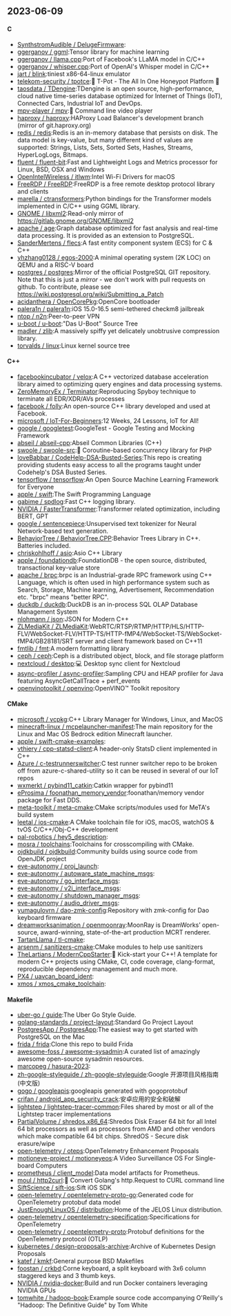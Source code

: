 ## 2023-06-09

#### C
* [SynthstromAudible / DelugeFirmware](https://github.com/SynthstromAudible/DelugeFirmware):
* [ggerganov / ggml](https://github.com/ggerganov/ggml):Tensor library for machine learning
* [ggerganov / llama.cpp](https://github.com/ggerganov/llama.cpp):Port of Facebook's LLaMA model in C/C++
* [ggerganov / whisper.cpp](https://github.com/ggerganov/whisper.cpp):Port of OpenAI's Whisper model in C/C++
* [jart / blink](https://github.com/jart/blink):tiniest x86-64-linux emulator
* [telekom-security / tpotce](https://github.com/telekom-security/tpotce):🍯
T-Pot - The All In One Honeypot Platform
🐝
* [taosdata / TDengine](https://github.com/taosdata/TDengine):TDengine is an open source, high-performance, cloud native time-series database optimized for Internet of Things (IoT), Connected Cars, Industrial IoT and DevOps.
* [mpv-player / mpv](https://github.com/mpv-player/mpv):🎥
Command line video player
* [haproxy / haproxy](https://github.com/haproxy/haproxy):HAProxy Load Balancer's development branch (mirror of git.haproxy.org)
* [redis / redis](https://github.com/redis/redis):Redis is an in-memory database that persists on disk. The data model is key-value, but many different kind of values are supported: Strings, Lists, Sets, Sorted Sets, Hashes, Streams, HyperLogLogs, Bitmaps.
* [fluent / fluent-bit](https://github.com/fluent/fluent-bit):Fast and Lightweight Logs and Metrics processor for Linux, BSD, OSX and Windows
* [OpenIntelWireless / itlwm](https://github.com/OpenIntelWireless/itlwm):Intel Wi-Fi Drivers for macOS
* [FreeRDP / FreeRDP](https://github.com/FreeRDP/FreeRDP):FreeRDP is a free remote desktop protocol library and clients
* [marella / ctransformers](https://github.com/marella/ctransformers):Python bindings for the Transformer models implemented in C/C++ using GGML library.
* [GNOME / libxml2](https://github.com/GNOME/libxml2):Read-only mirror of https://gitlab.gnome.org/GNOME/libxml2
* [apache / age](https://github.com/apache/age):Graph database optimized for fast analysis and real-time data processing. It is provided as an extension to PostgreSQL.
* [SanderMertens / flecs](https://github.com/SanderMertens/flecs):A fast entity component system (ECS) for C & C++
* [yhzhang0128 / egos-2000](https://github.com/yhzhang0128/egos-2000):A minimal operating system (2K LOC) on QEMU and a RISC-V board
* [postgres / postgres](https://github.com/postgres/postgres):Mirror of the official PostgreSQL GIT repository. Note that this is just a *mirror* - we don't work with pull requests on github. To contribute, please see https://wiki.postgresql.org/wiki/Submitting_a_Patch
* [acidanthera / OpenCorePkg](https://github.com/acidanthera/OpenCorePkg):OpenCore bootloader
* [palera1n / palera1n](https://github.com/palera1n/palera1n):iOS 15.0-16.5 semi-tethered checkm8 jailbreak
* [ntop / n2n](https://github.com/ntop/n2n):Peer-to-peer VPN
* [u-boot / u-boot](https://github.com/u-boot/u-boot):"Das U-Boot" Source Tree
* [madler / zlib](https://github.com/madler/zlib):A massively spiffy yet delicately unobtrusive compression library.
* [torvalds / linux](https://github.com/torvalds/linux):Linux kernel source tree

#### C++
* [facebookincubator / velox](https://github.com/facebookincubator/velox):A C++ vectorized database acceleration library aimed to optimizing query engines and data processing systems.
* [ZeroMemoryEx / Terminator](https://github.com/ZeroMemoryEx/Terminator):Reproducing Spyboy technique to terminate all EDR/XDR/AVs processes
* [facebook / folly](https://github.com/facebook/folly):An open-source C++ library developed and used at Facebook.
* [microsoft / IoT-For-Beginners](https://github.com/microsoft/IoT-For-Beginners):12 Weeks, 24 Lessons, IoT for All!
* [google / googletest](https://github.com/google/googletest):GoogleTest - Google Testing and Mocking Framework
* [abseil / abseil-cpp](https://github.com/abseil/abseil-cpp):Abseil Common Libraries (C++)
* [swoole / swoole-src](https://github.com/swoole/swoole-src):🚀
Coroutine-based concurrency library for PHP
* [loveBabbar / CodeHelp-DSA-Busted-Series](https://github.com/loveBabbar/CodeHelp-DSA-Busted-Series):This repo is creating providing students easy access to all the programs taught under Codehelp's DSA Busted Series.
* [tensorflow / tensorflow](https://github.com/tensorflow/tensorflow):An Open Source Machine Learning Framework for Everyone
* [apple / swift](https://github.com/apple/swift):The Swift Programming Language
* [gabime / spdlog](https://github.com/gabime/spdlog):Fast C++ logging library.
* [NVIDIA / FasterTransformer](https://github.com/NVIDIA/FasterTransformer):Transformer related optimization, including BERT, GPT
* [google / sentencepiece](https://github.com/google/sentencepiece):Unsupervised text tokenizer for Neural Network-based text generation.
* [BehaviorTree / BehaviorTree.CPP](https://github.com/BehaviorTree/BehaviorTree.CPP):Behavior Trees Library in C++. Batteries included.
* [chriskohlhoff / asio](https://github.com/chriskohlhoff/asio):Asio C++ Library
* [apple / foundationdb](https://github.com/apple/foundationdb):FoundationDB - the open source, distributed, transactional key-value store
* [apache / brpc](https://github.com/apache/brpc):brpc is an Industrial-grade RPC framework using C++ Language, which is often used in high performance system such as Search, Storage, Machine learning, Advertisement, Recommendation etc. "brpc" means "better RPC".
* [duckdb / duckdb](https://github.com/duckdb/duckdb):DuckDB is an in-process SQL OLAP Database Management System
* [nlohmann / json](https://github.com/nlohmann/json):JSON for Modern C++
* [ZLMediaKit / ZLMediaKit](https://github.com/ZLMediaKit/ZLMediaKit):WebRTC/RTSP/RTMP/HTTP/HLS/HTTP-FLV/WebSocket-FLV/HTTP-TS/HTTP-fMP4/WebSocket-TS/WebSocket-fMP4/GB28181/SRT server and client framework based on C++11
* [fmtlib / fmt](https://github.com/fmtlib/fmt):A modern formatting library
* [ceph / ceph](https://github.com/ceph/ceph):Ceph is a distributed object, block, and file storage platform
* [nextcloud / desktop](https://github.com/nextcloud/desktop):💻
Desktop sync client for Nextcloud
* [async-profiler / async-profiler](https://github.com/async-profiler/async-profiler):Sampling CPU and HEAP profiler for Java featuring AsyncGetCallTrace + perf_events
* [openvinotoolkit / openvino](https://github.com/openvinotoolkit/openvino):OpenVINO™ Toolkit repository

#### CMake
* [microsoft / vcpkg](https://github.com/microsoft/vcpkg):C++ Library Manager for Windows, Linux, and MacOS
* [minecraft-linux / mcpelauncher-manifest](https://github.com/minecraft-linux/mcpelauncher-manifest):The main repository for the Linux and Mac OS Bedrock edition Minecraft launcher.
* [apple / swift-cmake-examples](https://github.com/apple/swift-cmake-examples):
* [vthiery / cpp-statsd-client](https://github.com/vthiery/cpp-statsd-client):A header-only StatsD client implemented in C++
* [Azure / c-testrunnerswitcher](https://github.com/Azure/c-testrunnerswitcher):C test runner switcher repo to be broken off from azure-c-shared-utility so it can be reused in several of our IoT repos
* [wxmerkt / pybind11_catkin](https://github.com/wxmerkt/pybind11_catkin):Catkin wrapper for pybind11
* [eProsima / foonathan_memory_vendor](https://github.com/eProsima/foonathan_memory_vendor):foonathan/memory vendor package for Fast DDS.
* [meta-toolkit / meta-cmake](https://github.com/meta-toolkit/meta-cmake):CMake scripts/modules used for MeTA's build system
* [leetal / ios-cmake](https://github.com/leetal/ios-cmake):A CMake toolchain file for iOS, macOS, watchOS & tvOS C/C++/Obj-C++ development
* [pal-robotics / hey5_description](https://github.com/pal-robotics/hey5_description):
* [mosra / toolchains](https://github.com/mosra/toolchains):Toolchains for crosscompiling with CMake.
* [ojdkbuild / ojdkbuild](https://github.com/ojdkbuild/ojdkbuild):Community builds using source code from OpenJDK project
* [eve-autonomy / proj_launch](https://github.com/eve-autonomy/proj_launch):
* [eve-autonomy / autoware_state_machine_msgs](https://github.com/eve-autonomy/autoware_state_machine_msgs):
* [eve-autonomy / go_interface_msgs](https://github.com/eve-autonomy/go_interface_msgs):
* [eve-autonomy / v2i_interface_msgs](https://github.com/eve-autonomy/v2i_interface_msgs):
* [eve-autonomy / shutdown_manager_msgs](https://github.com/eve-autonomy/shutdown_manager_msgs):
* [eve-autonomy / audio_driver_msgs](https://github.com/eve-autonomy/audio_driver_msgs):
* [yumagulovrn / dao-zmk-config](https://github.com/yumagulovrn/dao-zmk-config):Repository with zmk-config for Dao keyboard firmware
* [dreamworksanimation / openmoonray](https://github.com/dreamworksanimation/openmoonray):MoonRay is DreamWorks’ open-source, award-winning, state-of-the-art production MCRT renderer.
* [TartanLlama / tl-cmake](https://github.com/TartanLlama/tl-cmake):
* [arsenm / sanitizers-cmake](https://github.com/arsenm/sanitizers-cmake):CMake modules to help use sanitizers
* [TheLartians / ModernCppStarter](https://github.com/TheLartians/ModernCppStarter):🚀
Kick-start your C++! A template for modern C++ projects using CMake, CI, code coverage, clang-format, reproducible dependency management and much more.
* [PX4 / uavcan_board_ident](https://github.com/PX4/uavcan_board_ident):
* [xmos / xmos_cmake_toolchain](https://github.com/xmos/xmos_cmake_toolchain):

#### Makefile
* [uber-go / guide](https://github.com/uber-go/guide):The Uber Go Style Guide.
* [golang-standards / project-layout](https://github.com/golang-standards/project-layout):Standard Go Project Layout
* [PostgresApp / PostgresApp](https://github.com/PostgresApp/PostgresApp):The easiest way to get started with PostgreSQL on the Mac
* [frida / frida](https://github.com/frida/frida):Clone this repo to build Frida
* [awesome-foss / awesome-sysadmin](https://github.com/awesome-foss/awesome-sysadmin):A curated list of amazingly awesome open-source sysadmin resources.
* [marcopeg / hasura-2023](https://github.com/marcopeg/hasura-2023):
* [zh-google-styleguide / zh-google-styleguide](https://github.com/zh-google-styleguide/zh-google-styleguide):Google 开源项目风格指南 (中文版)
* [gogo / googleapis](https://github.com/gogo/googleapis):googleapis generated with gogoprotobuf
* [crifan / android_app_security_crack](https://github.com/crifan/android_app_security_crack):安卓应用的安全和破解
* [lightstep / lightstep-tracer-common](https://github.com/lightstep/lightstep-tracer-common):Files shared by most or all of the Lightstep tracer implementations
* [PartialVolume / shredos.x86_64](https://github.com/PartialVolume/shredos.x86_64):Shredos Disk Eraser 64 bit for all Intel 64 bit processors as well as processors from AMD and other vendors which make compatible 64 bit chips. ShredOS - Secure disk erasure/wipe
* [open-telemetry / oteps](https://github.com/open-telemetry/oteps):OpenTelemetry Enhancement Proposals
* [motioneye-project / motioneyeos](https://github.com/motioneye-project/motioneyeos):A Video Surveillance OS For Single-board Computers
* [prometheus / client_model](https://github.com/prometheus/client_model):Data model artifacts for Prometheus.
* [moul / http2curl](https://github.com/moul/http2curl):📐
Convert Golang's http.Request to CURL command line
* [SiftScience / sift-ios](https://github.com/SiftScience/sift-ios):Sift iOS SDK
* [open-telemetry / opentelemetry-proto-go](https://github.com/open-telemetry/opentelemetry-proto-go):Generated code for OpenTelemetry protobuf data model
* [JustEnoughLinuxOS / distribution](https://github.com/JustEnoughLinuxOS/distribution):Home of the JELOS Linux distribution.
* [open-telemetry / opentelemetry-specification](https://github.com/open-telemetry/opentelemetry-specification):Specifications for OpenTelemetry
* [open-telemetry / opentelemetry-proto](https://github.com/open-telemetry/opentelemetry-proto):Protobuf definitions for the OpenTelemetry protocol (OTLP)
* [kubernetes / design-proposals-archive](https://github.com/kubernetes/design-proposals-archive):Archive of Kubernetes Design Proposals
* [katef / kmkf](https://github.com/katef/kmkf):General purpose BSD Makefiles
* [foostan / crkbd](https://github.com/foostan/crkbd):Corne keyboard, a split keyboard with 3x6 column staggered keys and 3 thumb keys.
* [NVIDIA / nvidia-docker](https://github.com/NVIDIA/nvidia-docker):Build and run Docker containers leveraging NVIDIA GPUs
* [tomwhite / hadoop-book](https://github.com/tomwhite/hadoop-book):Example source code accompanying O'Reilly's "Hadoop: The Definitive Guide" by Tom White
